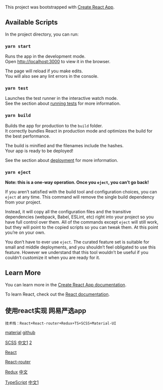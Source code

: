 This project was bootstrapped with [Create React App](https://github.com/facebook/create-react-app).

## Available Scripts

In the project directory, you can run:

### `yarn start`

Runs the app in the development mode.<br />
Open [http://localhost:3000](http://localhost:3000) to view it in the browser.

The page will reload if you make edits.<br />
You will also see any lint errors in the console.

### `yarn test`

Launches the test runner in the interactive watch mode.<br />
See the section about [running tests](https://facebook.github.io/create-react-app/docs/running-tests) for more information.

### `yarn build`

Builds the app for production to the `build` folder.<br />
It correctly bundles React in production mode and optimizes the build for the best performance.

The build is minified and the filenames include the hashes.<br />
Your app is ready to be deployed!

See the section about [deployment](https://facebook.github.io/create-react-app/docs/deployment) for more information.

### `yarn eject`

**Note: this is a one-way operation. Once you `eject`, you can’t go back!**

If you aren’t satisfied with the build tool and configuration choices, you can `eject` at any time. This command will remove the single build dependency from your project.

Instead, it will copy all the configuration files and the transitive dependencies (webpack, Babel, ESLint, etc) right into your project so you have full control over them. All of the commands except `eject` will still work, but they will point to the copied scripts so you can tweak them. At this point you’re on your own.

You don’t have to ever use `eject`. The curated feature set is suitable for small and middle deployments, and you shouldn’t feel obligated to use this feature. However we understand that this tool wouldn’t be useful if you couldn’t customize it when you are ready for it.

## Learn More

You can learn more in the [Create React App documentation](https://facebook.github.io/create-react-app/docs/getting-started).

To learn React, check out the [React documentation](https://reactjs.org/).

## 使用react实现 网易严选app

```
技术栈：React+React-router+Redux+TS+SCSS+Material-UI
```
[material](https://material-ui.com/zh/)
[github](https://github.com/mui-org/material-ui)

[SCSS](https://github.com/sass/sass)
[中文1](https://www.sass.hk/docs/)
[2](https://sass-guidelin.es/zh/#sass)

[React](https://github.com/facebook/react)

[React-router](https://github.com/ReactTraining/react-router)

[Redux](https://github.com/reduxjs/redux)
[中文](https://github.com/camsong/redux-in-chinese)

[TypeScript](https://github.com/microsoft/TypeScript)
[中文1](https://typescript.bootcss.com/declaration-files/introduction.html)